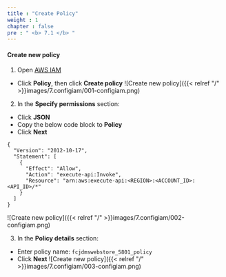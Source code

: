 ```yaml
---
title : "Create Policy"
weight : 1
chapter : false
pre : " <b> 7.1 </b> "
---
```



#### Create new policy
1. Open [AWS IAM](https://console.aws.amazon.com/iam) 
 + Click **Policy**, then click **Create policy**
![Create new policy]({{< relref "/" >}}images/7.configiam/001-configiam.png)

2. In the **Specify permissions** section:
 + Click **JSON**
 + Copy the below code block to **Policy**
 + Click **Next**
```
{
  "Version": "2012-10-17",
  "Statement": [
    {
      "Effect": "Allow",
      "Action": "execute-api:Invoke",
      "Resource": "arn:aws:execute-api:<REGION>:<ACCOUNT_ID>:<API_ID>/*"
    }
  ]
}

```
![Create new policy]({{< relref "/" >}}images/7.configiam/002-configiam.png)

3. In the **Policy details** section:
 + Enter policy name: `fcjdmswebstore_5801_policy`
 + Click **Next**
![Create new policy]({{< relref "/" >}}images/7.configiam/003-configiam.png)

